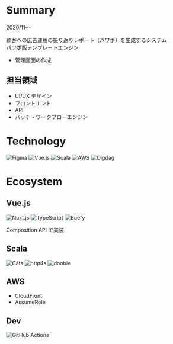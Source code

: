 # Summary

2020/11〜

顧客への広告運用の振り返りレポート（パワポ）を生成するシステム  
パワポ版テンプレートエンジン

- 管理画面の作成

## 担当領域

- UI/UX デザイン
- フロントエンド
- API
- バッチ・ワークフローエンジン

# Technology

![Figma](/tools/figma.png 'Figma')
![Vue.js](/tools/vuejs.png 'Vue.js')
![Scala](/tools/scala.png 'Scala')
![AWS‎](/tools/aws.png 'AWS‎')
![Digdag](/tools/digdag.png 'Digdag')

# Ecosystem

## Vue.js

![Nuxt.js](/tools/nuxtjs.png 'Nuxt.js')
![TypeScript](/tools/typescript.png 'TypeScript')
![Buefy](/tools/buefy.png 'Buefy')

Composition API で実装

## Scala

![Cats](/tools/cats.png 'Cats')
![http4s](/tools/http4s.png 'http4s')
![doobie](/tools/doobie.png 'doobie')

## AWS‎

- CloudFront
- AssumeRole

## Dev

![GitHub Actions](/tools/github-actions.png 'GitHub Actions')
